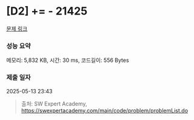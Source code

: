 # [D2] += - 21425 

[문제 링크](https://swexpertacademy.com/main/code/problem/problemDetail.do?contestProbId=AZD8K_UayDoDFAVs) 

### 성능 요약

메모리: 5,832 KB, 시간: 30 ms, 코드길이: 556 Bytes

### 제출 일자

2025-05-13 23:43



> 출처: SW Expert Academy, https://swexpertacademy.com/main/code/problem/problemList.do